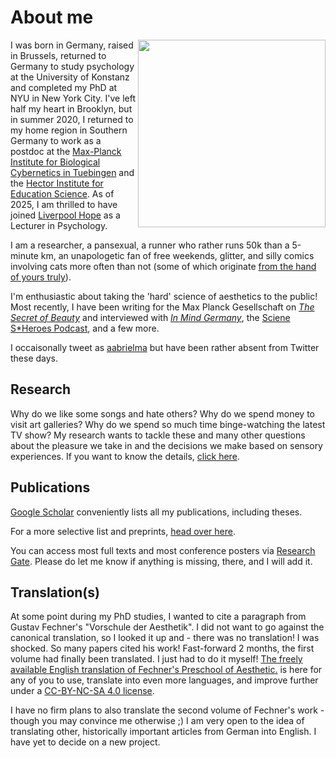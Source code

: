 # About me

<img src="https://aenneb.github.io/files/Aenne_2021.jpg" width="300" align="right" padding="10px">

I was born in Germany, raised in Brussels, returned to Germany to study psychology at the University of Konstanz and completed my PhD at NYU in New York City. I've left half my heart in Brooklyn, but in summer 2020, I returned to my home region in Southern Germany to work as a postdoc at the [Max-Planck Institute for Biological Cybernetics in Tuebingen](https://www.kyb.tuebingen.mpg.de/person/58620/2549) and the [Hector Institute for Education Science](https://uni-tuebingen.de/fakultaeten/wirtschafts-und-sozialwissenschaftliche-fakultaet/faecher/fachbereich-sozialwissenschaften/hector-institut-fuer-empirische-bildungsforschung/institut/). As of 2025, I am thrilled to have joined [Liverpool Hope](https://www.hope.ac.uk/) as a Lecturer in Psychology.

I am a researcher, a pansexual, a runner who rather runs 50k than a 5-minute km, an unapologetic fan of free weekends, glitter, and silly comics involving cats more often than not (some of which originate [from the hand of yours truly](https://aenneb.github.io/art/)). 

I'm enthusiastic about taking the 'hard' science of aesthetics to the public! Most recently, I have been writing for the Max Planck Gesellschaft on [*The Secret of Beauty*](https://www.mpg.de/20648883/the-secret-of-beauty) and interviewed with [*In Mind Germany*](https://www.google.com/url?sa=t&rct=j&q=&esrc=s&source=web&cd=&cad=rja&uact=8&ved=2ahUKEwjx66OQ0YaAAxX6aqQEHfzJDdoQtwJ6BAgNEAI&url=https%3A%2F%2Fwww.youtube.com%2Fwatch%3Fv%3DdX6FgJtssXk&usg=AOvVaw3EsktMgY0n2zRo9V61ofmb&opi=89978449), the [Sciene S*Heroes Podcast](https://sciencesheroes.letscast.fm/episode/was-finden-wir-schoen-und-warum-das-feld-der-empirischen-aesthetik), and a few more. 

I occaisonally tweet as [aabrielma](https://twitter.com/aabrielma) but have been rather absent from Twitter these days.

## Research

Why do we like some songs and hate others? Why do we spend money to visit art galleries? Why do we spend so much time binge-watching the latest TV show? My research wants to tackle these and many other questions about the pleasure we take in and the decisions we make based on sensory experiences. If you want to know the details, [click here](https://aenneb.github.io/research/).


## Publications

[Google Scholar](https://scholar.google.com/citations?hl=en&user=25GQc0YAAAAJ) conveniently lists all my publications, including theses.

For a more selective list and preprints, [head over here](https://aenneb.github.io/publications/).

You can access most full texts and most conference posters via [Research Gate](https://www.researchgate.net/profile/Aenne_Brielmann). Please do let me know if anything is missing, there, and I will add it.


## Translation(s)

At some point during my PhD studies, I wanted to cite a paragraph from Gustav Fechner's "Vorschule der Aesthetik". I did not want to go against the canonical translation, so I looked it up and - there was no translation! I was shocked. So many papers cited his work! Fast-forward 2 months, the first volume had finally been translated. I just had to do it myself! <a href="files/Preshool of aesthetics by Aenne A Brielmann.pdf" target="_blank">The freely available English translation of Fechner's Preschool of Aesthetic.</a> is here for any of you to use, translate into even more languages, and improve further under a [CC-BY-NC-SA 4.0 license](https://creativecommons.org/licenses/by-nc-sa/4.0/).

I have no firm plans to also translate the second volume of Fechner's work - though you may convince me otherwise ;) I am very open to the idea of translating other, historically important articles from German into English. I have yet to decide on a new project.

